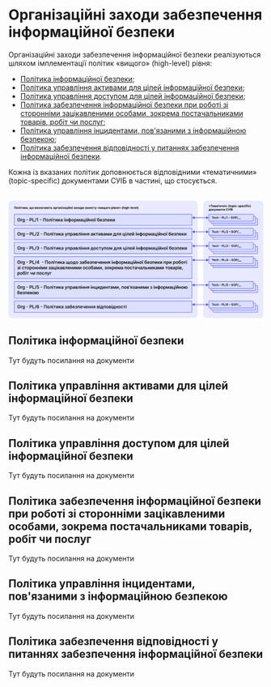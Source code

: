 # Організаційні заходи забезпечення інформаційної безпеки

Організаційні заходи забезпечення інформаційної безпеки реалізуються шляхом імплементації політик «вищого» (high-level) рівня:
* [Політика інформаційної безпеки](/org#політика-інформаціиноі-безпеки);
* [Політика управління активами для цілей інформаційної безпеки](/org#політика-управління-активами-для-цілеи-інформаціиноі-безпеки);
* [Політика управління доступом для цілей інформаційної безпеки](/org#політика-управління-доступом-для-цілеи-інформаціиноі-безпеки);
* [Політика забезпечення інформаційної безпеки при роботі зі сторонніми зацікавленими особами, зокрема постачальниками товарів, робіт чи послуг](/org#політика-забезпечення-інформаціиноі-безпеки-при-роботі-зі-сторонніми-зацікавленими-особами-зокрема-постачальниками-товарів-робіт-чи-послуг);
* [Політика управління інцидентами, пов'язаними з інформаційною безпекою](/org#політика-управління-інцидентами-пов-язаними-з-інформаціиною-безпекою);
* [Політика забезпечення відповідності у питаннях забезпечення інформаційної безпеки](/org#політика-забезпечення-відповідності-у-питаннях-забезпечення-інформаціиноі-безпеки).

Кожна із вказаних політик доповнюється відповідними «тематичними» (topic-specific) документами СУІБ в частині, що стосується.<br><br>

![Організаційні заходи забезпечення інформаційної безпеки](./media/org.svg)

## Політика інформаційної безпеки
Тут будуть посилання на документи

## Політика управління активами для цілей інформаційної безпеки
Тут будуть посилання на документи

## Політика управління доступом для цілей інформаційної безпеки
Тут будуть посилання на документи

## Політика забезпечення інформаційної безпеки при роботі зі сторонніми зацікавленими особами, зокрема постачальниками товарів, робіт чи послуг
Тут будуть посилання на документи

## Політика управління інцидентами, пов'язаними з інформаційною безпекою
Тут будуть посилання на документи

## Політика забезпечення відповідності у питаннях забезпечення інформаційної безпеки
Тут будуть посилання на документи
